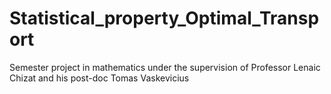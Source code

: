# Statistical_property_Optimal_Transport

Semester project in mathematics under the supervision of Professor Lenaic Chizat and his post-doc Tomas Vaskevicius
